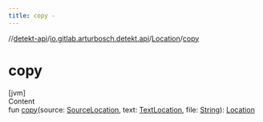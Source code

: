 ```yaml
---
title: copy -
---
```

//[detekt-api](../../index.md)/[io.gitlab.arturbosch.detekt.api](../index.md)/[Location](index.md)/[copy](copy.md)



# copy  
[jvm]  
Content  
fun [copy](copy.md)(source: [SourceLocation](../-source-location/index.md), text: [TextLocation](../-text-location/index.md), file: [String](https://kotlinlang.org/api/latest/jvm/stdlib/kotlin/-string/index.html)): [Location](index.md)  



